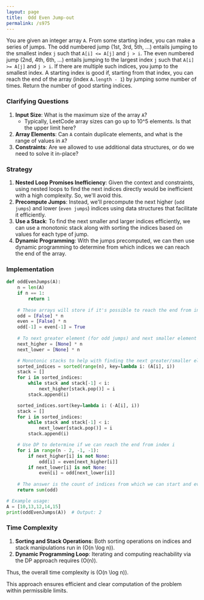 ```yaml
---
layout: page
title:  Odd Even Jump-out
permalink: /s975
---
```


You are given an integer array `A`. From some starting index, you can make a series of jumps. The odd numbered jump (1st, 3rd, 5th, ...) entails jumping to the smallest index `j` such that `A[i] <= A[j]` and `j > i`. The even numbered jump (2nd, 4th, 6th, ...) entails jumping to the largest index `j` such that `A[i] >= A[j]` and `j > i`. If there are multiple such indices, you jump to the smallest index. A starting index is good if, starting from that index, you can reach the end of the array (index `A.length - 1`) by jumping some number of times. Return the number of good starting indices.

### Clarifying Questions

1. **Input Size**: What is the maximum size of the array `A`?
   - Typically, LeetCode array sizes can go up to 10^5 elements. Is that the upper limit here?
2. **Array Elements**: Can `A` contain duplicate elements, and what is the range of values in `A`?
3. **Constraints**: Are we allowed to use additional data structures, or do we need to solve it in-place?

### Strategy

1. **Nested Loop Promises Inefficiency**: Given the context and constraints, using nested loops to find the next indices directly would be inefficient with a high complexity. So, we'll avoid this.
2. **Precompute Jumps**: Instead, we'll precompute the next higher (`odd jumps`) and lower (`even jumps`) indices using data structures that facilitate it efficiently.
3. **Use a Stack**: To find the next smaller and larger indices efficiently, we can use a monotonic stack along with sorting the indices based on values for each type of jump.
4. **Dynamic Programming**: With the jumps precomputed, we can then use dynamic programming to determine from which indices we can reach the end of the array.

### Implementation

```python
def oddEvenJumps(A):
    n = len(A)
    if n == 1:
        return 1
    
    # These arrays will store if it's possible to reach the end from index i
    odd = [False] * n
    even = [False] * n
    odd[-1] = even[-1] = True
    
    # To next greater element (for odd jumps) and next smaller element (for even jumps)
    next_higher = [None] * n
    next_lower = [None] * n

    # Monotonic stacks to help with finding the next greater/smaller elements
    sorted_indices = sorted(range(n), key=lambda i: (A[i], i))
    stack = []
    for i in sorted_indices:
        while stack and stack[-1] < i:
            next_higher[stack.pop()] = i
        stack.append(i)

    sorted_indices.sort(key=lambda i: (-A[i], i))
    stack = []
    for i in sorted_indices:
        while stack and stack[-1] < i:
            next_lower[stack.pop()] = i
        stack.append(i)

    # Use DP to determine if we can reach the end from index i
    for i in range(n - 2, -1, -1):
        if next_higher[i] is not None:
            odd[i] = even[next_higher[i]]
        if next_lower[i] is not None:
            even[i] = odd[next_lower[i]]
    
    # The answer is the count of indices from which we can start and eventually reach the end
    return sum(odd)

# Example usage:
A = [10,13,12,14,15]
print(oddEvenJumps(A))  # Output: 2
```

### Time Complexity

1. **Sorting and Stack Operations**: Both sorting operations on indices and stack manipulations run in \(O(n \log n)\).
2. **Dynamic Programming Loop**: Iterating and computing reachability via the DP approach requires \(O(n)\).

Thus, the overall time complexity is \(O(n \log n)\).

This approach ensures efficient and clear computation of the problem within permissible limits.